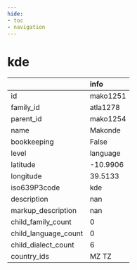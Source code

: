 ```yaml
---
hide:
- toc
- navigation
---
```

# kde
|                      | info     |
|:---------------------|:---------|
| id                   | mako1251 |
| family_id            | atla1278 |
| parent_id            | mako1254 |
| name                 | Makonde  |
| bookkeeping          | False    |
| level                | language |
| latitude             | -10.9906 |
| longitude            | 39.5133  |
| iso639P3code         | kde      |
| description          | nan      |
| markup_description   | nan      |
| child_family_count   | 0        |
| child_language_count | 0        |
| child_dialect_count  | 6        |
| country_ids          | MZ TZ    |